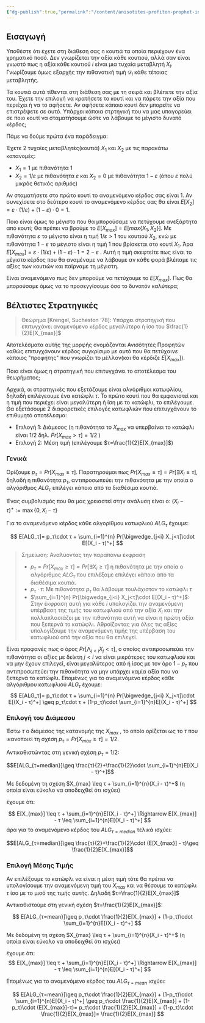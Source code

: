 ```yaml
---
{"dg-publish":true,"permalink":"/content/anisotites-profiton-prophet-inequalities/","created":"2025-03-25T14:58:23.093+02:00","updated":"2025-03-25T14:59:53.610+02:00"}
---
```


## Εισαγωγή

Υποθέστε ότι έχετε στη διάθεση σας n κουτιά τα οποία περιέχουν ένα χρηματικό ποσό. Δεν γνωρίζεται την αξία κάθε κουτιού, αλλά σαν είναι γνωστό πως η αξία κάθε κουτιού $i$ είναι μια τυχαία μεταβλητή $X_i$. Γνωρίζουμε όμως εξαρχής την πιθανοτική τιμή $\mathcal{D}_i$ κάθε τέτοιας μεταβλητής.

Τα κουτιά αυτά τίθενται στη διάθεση σας με τη σειρά και βλέπετε την αξία του. Έχετε την επιλογή να κρατήσετε το κουτί και να πάρετε την αξία που περιέχει ή να το αφήσετε. Αν αφήσετε κάποιο κουτί δεν μπορείτε να επιστρέψετε σε αυτό. Υπάρχει κάποια στρτηγική που να μας υπαγορεύει σε ποιο κουτί να σταματήσουμε ώστε να λάβουμε  το μέγιστο δυνατό κέρδος;

Πάμε να δούμε πρώτα ένα παράδειγμα:

Έχετε 2 τυχαίες μεταβλητές(κουτιά) $X_1$ και $X_2$ με τις παρακάτω κατανομές:

- $Χ_1=1$ με πιθανότητα 1
- $Χ_2=1/ε$ με πιθανότητα $ε$ και $X_2=0$ με πιθανότητα $1-ε$ (όπου $ε$ πολύ μικρός θετικός αριθμός) 

Αν σταματήσετε στο πρώτο κουτί το αναμενόμενο κέρδος σας είναι 1. Αν συνεχίσετε στο δεύτερο κουτί το αναμενόμενο κέρδος σας θα είναι $E[X_2]=ε\cdot (1/ε) + (1-ε)\cdot 0 = 1$.  

Ποιο είναι όμως το μέγιστο που θα μπορούσαμε να πετύχουμε ανεξάρτητα από κουτί; Θα πρέπει να βρούμε το $E[X_{max}]=E[max\{X_1,X_2\}]$. Με πιθανότητα $ε$ το μέγιστο είναι η τιμή $1/ε>1$ του κουτιού $X_2$, ενώ με πιθανότητα $1-ε$ το μέγιστο είναι η τιμή $1$ που βρίσκεται στο κουτί $Χ_1$.  Άρα $E[X_{max}]= ε\cdot (1/ε)+(1-ε)\cdot 1=2-ε$ . Αυτή η τιμή σκεφτείτε πως είναι το μέγιστο κέρδος που θα αναμέναμε να λάβουμε αν κάθε φορά βλέπαμε τις αξίες των κουτιών και παίρναμε τη μέγιστη.

Είναι αναμενόμενο πως δεν μπορούμε να πετύχουμε το $E[X_{max}]$. Πως θα μπορούσαμε όμως να το προσεγγίσουμε όσο το δυνατόν καλύτερα;

## Βέλτιστες Στρατηγικές

> Θεώρημα \[Krengel, Sucheston ‘78]: Υπάρχει στρατηγική που επιτυγχάνει αναμενόμενο κέρδος μεγαλύτερο ή ίσο του $\frac{1}{2}E[X_{max}]$

Αποτελέσματα αυτής της μορφής ονομάζονται Ανισότητες  Προφητών καθώς επιτυγχάνουν κέρδος συγκρίσιμο με αυτό που θα πετύχαινε κάποιος "προφήτης" που γνωρίζει το μέλλον(και θα κέρδιζε $E[X_{max}]$).

Ποια είναι όμως η στρατηγική που επιτυγχάνει το αποτέλεσμα του θεωρήματος;

Αρχικά, οι στρατηγικές που εξετάζουμε είναι αλγόριθμοι κατωφλίου, δηλαδή επιλέγεουμε ένα κατώφλι $τ$. Το πρώτο κουτί που θα εμφανιστεί και η τιμή που περιέχει είναι μεγαλύτερη ή ίση με το κατώφλι, το επιλέγουμε. Θα εξετάσουμε 2 διαφορετικές επιλογές κατωφλιών που επιτυγχάνουν το επιθυμητό αποτέλεσμα:

- Επιλογή 1: Διάμεσος (η πιθανότητα το $X_{max}$ να υπερβαίνει το κατώφλι είναι $1/2$ δηλ. $Pr[X_{max}>τ]=1/2$ )
- Επιλογή 2: Μέση τιμή (επιλέγουμε $τ=\frac{1}{2}E[X_{max}]$)

### Γενικά

Ορίζουμε $p_τ=Pr[X_{max}\geq τ]$. Παρατηρούμαι πως $Pr[X_{max}\geq τ]=Pr[\exists X_{i}\geq τ]$, δηλαδή η πιθανότητα $p_τ$, αντιπροσωπεύει την πιθανότητα με την οποία ο αλγόριθμος $ALG_τ$  επιλέγει κάποιο από τα διαθέσιμα κουτιά.

Ένας συμβολισμός που θα μας χρειαστεί στην ανάλυση είναι ο: $(X_i - τ)^+ := \max\{0,X_i -τ\}$

Για το αναμενόμενο κέρδος κάθε αλγορίθμου κατωφλιού $ALG_τ$ έχουμε:

$$
Ε[ALG_τ]= p_τ\cdot τ + \sum_{i=1}^{n} Pr[\bigwedge_{j<i} X_j<τ]\cdot E[(X_i - τ)^+]
$$

> Σημείωση: Αναλύοντας την παραπάνω έκφραση
> - $p_τ=Pr[X_{max}\geq τ]=Pr[\exists X_{i}\geq τ]$  η πιθανότητα με την οποία ο αλγόριθμος $ALG_τ$  που επιλέξαμε επιλέγει κάποιο από τα διαθέσιμα κουτιά.
> - $p_τ\cdot τ$: Με πιθανότητα $p_τ$ θα λάβουμε τουλάχιστον το κατώφλι $τ$  
> - $\sum_{i=1}^{n} Pr[\bigwedge_{j<i} X_j<τ]\cdot E[(X_i - τ)^+]$: Στην έκφραση αυτή για κάθε $i$ υπολογίζει την αναμενόμενη υπέρβαση της τιμής του κατωφλιού από την αξία $X_i$ και την πολλαπλασιάζει με την πιθανότητα αυτή να είναι η πρώτη αξία που ξεπερνά το κατώφλι. Αθροίζοντας για όλες τις αξίες υπολογίζουμε την αναμενόμενη τιμής της υπέρβαση του κατωφλιού από την αξία που θα επιλεγεί.


Είναι προφανές πως ο όρος $Pr[\bigwedge_{j<i} X_j<τ]$, ο οποίος αντιπροσωπεύει την πιθανότητα οι αξίες με δείκτη $j<i$ να είναι μικρότερες του κατωφλιού και να μην έχουν επιλεγεί, είναι μεγαλύτερος από ή ίσος με τον όρο $1-p_τ$ που αντιπροσωπεύει την πιθανότητα να μην υπάρχει καμία αξία που να ξεπερνά το κατώφλι. Επομένως για το αναμενόμενο κέρδος κάθε αλγόριθμου κατωφλιού $ALG_τ$ έχουμε: 
$$
Ε[ALG_τ]= p_τ\cdot τ + \sum_{i=1}^{n} Pr[\bigwedge_{j<i} X_j<τ]\cdot E[(X_i - τ)^+] \geq  p_τ\cdot τ + (1-p_τ)\cdot \sum_{i=1}^{n}E[(X_i - τ)^+] 
$$



### Επιλογή του Διάμεσου 

Έστω $τ$ ο διάμεσος της κατανομής της $X_{max}$ , το οποίο ορίζεται ως το $τ$ που ικανοποιεί τη σχέση $p_τ=Pr[X_{max}\geq τ]=1/2$.  

Αντικαθιστώντας στη γενική σχέση $p_τ=1/2$:


$$Ε[ALG_{τ=median}]\geq \frac{τ}{2}+\frac{1}{2}\cdot \sum_{i=1}^{n}E[(X_i - τ)^+]$$



Με δεδομένη τη σχέση $Χ_{max} \leq τ + \sum_{i=1}^{n}(X_i - τ)^+$ (η οποία είναι εύκολο να αποδειχθεί ότι ισχύει)

έχουμε ότι:

$$
Ε[Χ_{max}] \leq τ + \sum_{i=1}^{n}Ε[(X_i - τ)^+] \Rightarrow Ε[Χ_{max}] - τ \leq  \sum_{i=1}^{n}Ε[(X_i - τ)^+]
$$
άρα για το αναμενόμενο κέρδος του $ALG_{τ=median}$ τελικά ισχύει:


$$Ε[ALG_{τ=median}]\geq \frac{τ}{2}+\frac{1}{2}\cdot (E[X_{max}] - τ)\geq \frac{1}{2}Ε[X_{max}]$$


### Επιλογή Μέσης Τιμής

Αν επιλέξουμε το κατώφλι να είναι η μέση τιμή τότε θα πρέπει να υπολογίσουμε την αναμενόμενη τιμή του $X_{max}$ και να θέσουμε το κατώφλι $τ$ ίσο με το μισό της τιμής αυτής. Δηλαδή $τ=\frac{1}{2}E[X_{max}]$

Αντικαθιστούμε στη γενική σχέση $τ=\frac{1}{2}E[X_{max}]$:

$$
Ε[ALG_{τ=mean}]\geq  p_τ\cdot \frac{1}{2}E[X_{max}]  + (1-p_τ)\cdot \sum_{i=1}^{n}E[(X_i - τ)^+] 
$$

Με δεδομένη τη σχέση $Χ_{max} \leq τ + \sum_{i=1}^{n}(X_i - τ)^+$ (η οποία είναι εύκολο να αποδειχθεί ότι ισχύει)

έχουμε ότι:
$$
Ε[Χ_{max}] \leq τ + \sum_{i=1}^{n}Ε[(X_i - τ)^+] \Rightarrow Ε[Χ_{max}] - τ \leq  \sum_{i=1}^{n}Ε[(X_i - τ)^+]
$$

Επομένως για το αναμενόμενο κέρδος του $ALG_{τ=mean}$ ισχύει:

$$
Ε[ALG_{τ=mean}]\geq  p_τ\cdot \frac{1}{2}E[X_{max}]  + (1-p_τ)\cdot \sum_{i=1}^{n}E[(X_i - τ)^+] \geq p_τ\cdot \frac{1}{2}E[X_{max}]  + (1-p_τ)\cdot (E[X_{max}]-τ)=  p_τ\cdot \frac{1}{2}E[X_{max}]  + (1-p_τ)\cdot \frac{1}{2}E[X_{max}]= \frac{1}{2}E[X_{max}]
$$


